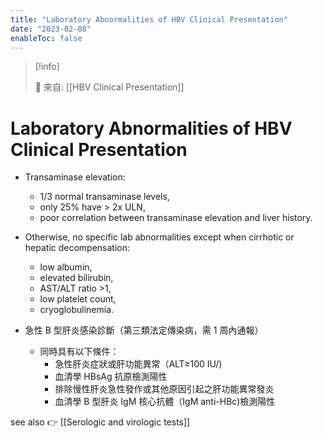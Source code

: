 ```yaml
---
title: "Laboratory Abnormalities of HBV Clinical Presentation"
date: "2023-02-08"
enableToc: false
---
```


> [!info]
>
> 🌱 來自: [[HBV Clinical Presentation]]

# Laboratory Abnormalities of HBV Clinical Presentation

- Transaminase elevation:
  - 1/3 normal transaminase levels,
  - only 25% have > 2x ULN,
  - poor correlation between transaminase elevation and liver history.
- Otherwise, no specific lab abnormalities except when cirrhotic or hepatic decompensation:

  - low albumin,
  - elevated bilirubin,
  - AST/ALT ratio >1,
  - low platelet count,
  - cryoglobulinemia.

- 急性 B 型肝炎感染診斷（第三類法定傳染病，需 1 周內通報）
  - 同時具有以下條件：
    - 急性肝炎症狀或肝功能異常（ALT≥100 IU/)
    - 血清學 HBsAg 抗原檢測陽性
    - 排除慢性肝炎急性發作或其他原因引起之肝功能異常發炎
    - 血清學 B 型肝炎 IgM 核心抗體（IgM anti-HBc)檢測陽性
     
see also 👉 [[Serologic and virologic tests]]

